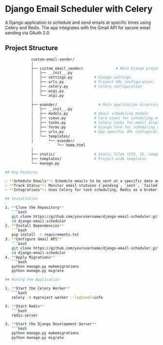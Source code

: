 # Django Email Scheduler with Celery

A Django application to schedule and send emails at specific times using Celery and Redis. The app integrates with the Gmail API for secure email sending via OAuth 2.0.

## Project Structure
```bash
            custom-email-sender/
            │
            ├── custom_email_sender/               # Main Django project directory
            │   ├── __init__.py
            │   ├── settings.py          # Django settings
            │   ├── urls.py              # Project URL configuration
            │   ├── celery.py            # Celery configuration
            │   ├── wsgi.py
            │   └── asgi.py
            │
            ├── esender/                   # Main application directory
            │   ├── __init__.py
            │   ├── models.py            # Email scheduling models
            │   ├── views.py             # Core views for scheduling emails
            │   ├── tasks.py             # Celery tasks for email dispatch
            │   ├── forms.py             # Django form for scheduling emails
            │   ├── urls.py              # App-specific URL configuration
            │   └── templates/
            │       └── esender/ 
                        └── home.html
            │
            ├── static/                  # Static files (CSS, JS, images)
            ├── templates/               # Project-wide templates
            └── manage.py

## Key Features

- **Schedule Emails**: Schedule emails to be sent at a specific date and time.
- **Track Status**: Monitor email statuses (`pending`, `sent`, `failed`).
- **Integrations**: Uses Celery for task scheduling, Redis as a broker, and Gmail API for email sending.

## Installation

1. **Clone the Repository**
   ```bash
   git clone https://github.com/yourusername/django-email-scheduler.git
   cd django-email-scheduler
2. **Install Dependencies**
   ```bash
   pip install -r requirements.txt
3. **Configure Gmail API**
   ```bash
   git clone https://github.com/yourusername/django-email-scheduler.git
   cd django-email-scheduler
4. **Apply Migrations**
   ```bash
   python manage.py makemigrations
   python manage.py migrate

## Runing the Application

1. **Start the Celery Worker**
   ```bash
   celery -A myproject worker --loglevel=info

2. **Start Redis**
   ```bash
   redis-server

3. **Start the Django Development Server**
   ```bash
   python manage.py makemigrations
   python manage.py migrate
